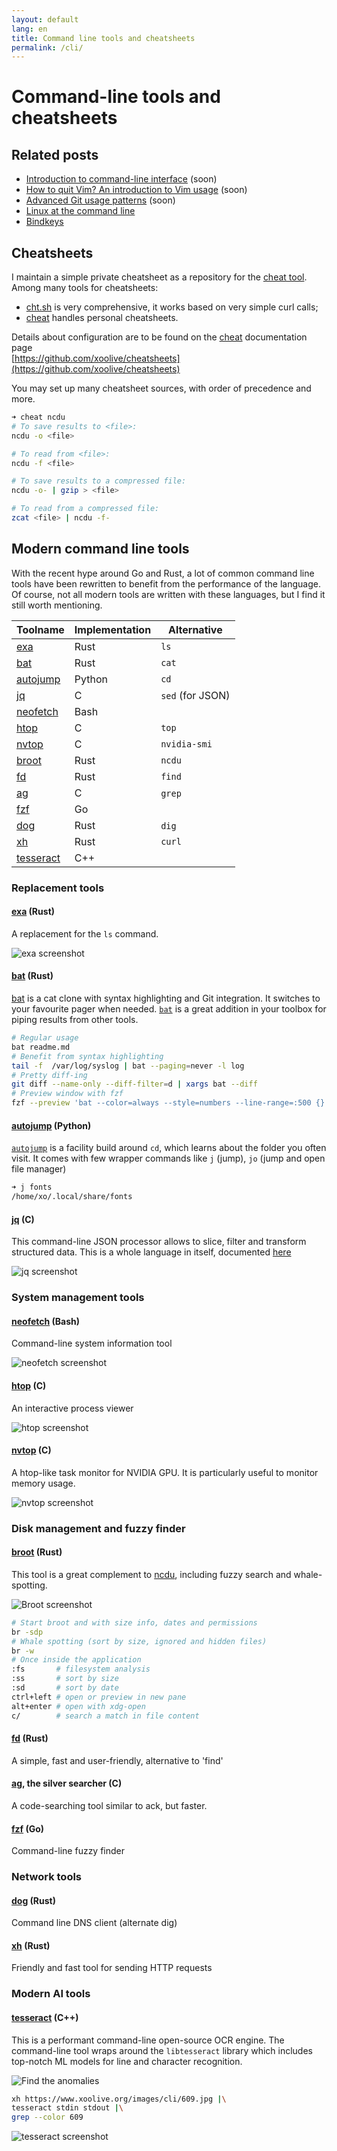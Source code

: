 ```yaml
---
layout: default
lang: en
title: Command line tools and cheatsheets
permalink: /cli/
---
```


# Command-line tools and cheatsheets

## Related posts

- [Introduction to command-line interface](/404.html) (soon)
- [How to quit Vim? An introduction to Vim usage](/404.html) (soon)
- [Advanced Git usage patterns](/404.html) (soon)
- [Linux at the command line](/linux-tools)
- [Bindkeys](/bindkeys)

## Cheatsheets

I maintain a simple private cheatsheet as a repository for the [cheat tool](https://github.com/cheat/cheat). Among many tools for cheatsheets:

- [cht.sh]() is very comprehensive, it works based on very simple curl calls;
- [cheat](https://github.com/cheat/cheat) handles personal cheatsheets.

Details about configuration are to be found on the [cheat](https://github.com/cheat/cheat) documentation page  
[https://github.com/xoolive/cheatsheets](https://github.com/xoolive/cheatsheets)

You may set up many cheatsheet sources, with order of precedence and more.

```zsh
➜ cheat ncdu
# To save results to <file>:
ncdu -o <file>

# To read from <file>:
ncdu -f <file>

# To save results to a compressed file:
ncdu -o- | gzip > <file>

# To read from a compressed file:
zcat <file> | ncdu -f-
```

## Modern command line tools

With the recent hype around Go and Rust, a lot of common command line tools have been rewritten to benefit from the performance of the language. Of course, not all modern tools are written with these languages, but I find it still worth mentioning.

| Toolname                     | Implementation | Alternative      |
| ---------------------------- | -------------- | ---------------- |
| [exa](#exa-rust)             | Rust           | `ls`             |
| [bat](#bat-rust)             | Rust           | `cat`            |
| [autojump](#autojump-python) | Python         | `cd`             |
| [jq](#jq-c)                  | C              | `sed` (for JSON) |
| [neofetch](#neofetch-bash)   | Bash           |                  |
| [htop](#htop-c)              | C              | `top`            |
| [nvtop](#nvtop-c)            | C              | `nvidia-smi`     |
| [broot](#broot-c)            | Rust           | `ncdu`           |
| [fd](#fd-rust)               | Rust           | `find`           |
| [ag](#ag-c)                  | C              | `grep`           |
| [fzf](#fzf-go)               | Go             |                  |
| [dog](#dog-rust)             | Rust           | `dig`            |
| [xh](#xh-rust)               | Rust           | `curl`           |
| [tesseract](#tesseract-c)    | C++            |                  |

### Replacement tools

#### [exa](https://github.com/ogham/exa) (Rust)

A replacement for the `ls` command.

<img alt="exa screenshot" src="/images/cli/exa.png" class="screenshot"/>

#### [bat](https://github.com/sharkdp/bat) (Rust)

[bat](https://github.com/sharkdp/bat) is a cat clone with syntax highlighting and Git integration. It switches to your favourite pager when needed. [`bat`](https://github.com/sharkdp/bat) is a great addition in your toolbox for piping results from other tools.

```zsh
# Regular usage
bat readme.md
# Benefit from syntax highlighting
tail -f  /var/log/syslog | bat --paging=never -l log
# Pretty diff-ing
git diff --name-only --diff-filter=d | xargs bat --diff
# Preview window with fzf
fzf --preview 'bat --color=always --style=numbers --line-range=:500 {}'
```

#### [autojump](https://github.com/wting/autojump) (Python)

[`autojump`](https://github.com/wting/autojump) is a facility build around `cd`, which learns about the folder you often visit. It comes with few wrapper commands like `j` (jump), `jo` (jump and open file manager)

```zsh
➜ j fonts
/home/xo/.local/share/fonts
```

#### [jq](https://github.com/stedolan/jq) (C)

This command-line JSON processor allows to slice, filter and transform structured data. This is a whole language in itself, documented [here](https://stedolan.github.io/jq/)

<img alt="jq screenshot" src="/images/cli/jq.png" class="screenshot"/>

### System management tools

#### [neofetch](https://github.com/dylanaraps/neofetch) (Bash)

Command-line system information tool

<img alt="neofetch screenshot"
     src="/images/cli/neofetch.png" class="screenshot"/>

#### [htop](https://github.com/htop-dev/htop) (C)

An interactive process viewer

<img alt="htop screenshot"
     src="/images/cli/htop.png" class="screenshot"/>

#### [nvtop](https://github.com/Syllo/nvtop) (C)

A htop-like task monitor for NVIDIA GPU. It is particularly useful to monitor memory usage.

  <img alt="nvtop screenshot" src="/images/cli/nvtop.png" class="screenshot"/>

### Disk management and fuzzy finder

#### [broot](https://github.com/Canop/broot) (Rust)

This tool is a great complement to [ncdu](https://dev.yorhel.nl/ncdu), including fuzzy search and whale-spotting.

<img alt="Broot screenshot" src="/images/cli/broot.png" class="screenshot"/>

```zsh
# Start broot and with size info, dates and permissions
br -sdp
# Whale spotting (sort by size, ignored and hidden files)
br -w
# Once inside the application
:fs       # filesystem analysis
:ss       # sort by size
:sd       # sort by date
ctrl+left # open or preview in new pane
alt+enter # open with xdg-open
c/        # search a match in file content
```

#### [fd](https://github.com/sharkdp/fd) (Rust)

A simple, fast and user-friendly, alternative to 'find'

#### [ag](https://github.com/ggreer/the_silver_searcher), the silver searcher (C)

A code-searching tool similar to ack, but faster.

#### [fzf](https://github.com/junegunn/fzf) (Go)

Command-line fuzzy finder

### Network tools

#### [dog](https://github.com/ogham/dog) (Rust)

Command line DNS client (alternate dig)

#### [xh](https://github.com/ducaale/xh) (Rust)

Friendly and fast tool for sending HTTP requests

### Modern AI tools

#### [tesseract](https://github.com/tesseract-ocr/tesseract) (C++)

This is a performant command-line open-source OCR engine. The command-line tool wraps around the `libtesseract` library which includes top-notch ML models for line and character recognition.

<img alt="Find the anomalies"
     src="/images/cli/609.jpg" style="max-width: 60%;"/>

```zsh
xh https://www.xoolive.org/images/cli/609.jpg |\
tesseract stdin stdout |\
grep --color 609
```

<img alt="tesseract screenshot"
     src="/images/cli/tesseract.png" class="screenshot"/>
